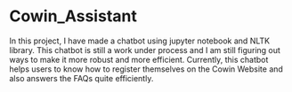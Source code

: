 # Cowin_Assistant

In this project, I have made a chatbot using jupyter notebook and NLTK library.
This chatbot is still a work under process and I am still figuring out ways to make it more robust and more efficient.
Currently, this chatbot helps users to know how to register themselves on the Cowin Website and also answers the FAQs quite efficiently.
